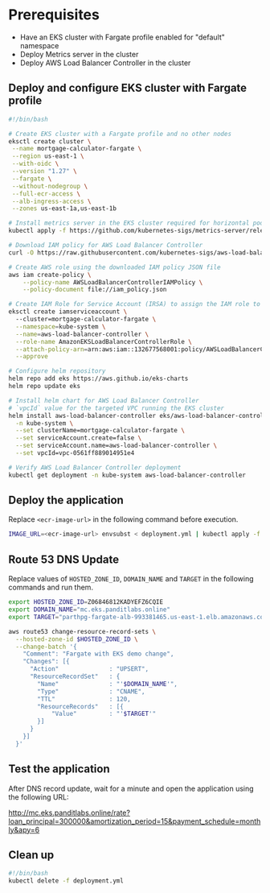 # Prerequisites
- Have an EKS cluster with Fargate profile enabled for "default" namespace
- Deploy Metrics server in the cluster
- Deploy AWS Load Balancer Controller in the cluster

## Deploy and configure EKS cluster with Fargate profile

```bash
#!/bin/bash

# Create EKS cluster with a Fargate profile and no other nodes
eksctl create cluster \
 --name mortgage-calculator-fargate \
 --region us-east-1 \
 --with-oidc \
 --version "1.27" \
 --fargate \
 --without-nodegroup \
 --full-ecr-access \
 --alb-ingress-access \
 --zones us-east-1a,us-east-1b

# Install metrics server in the EKS cluster required for horizontal pod autoscaling (HPA)
kubectl apply -f https://github.com/kubernetes-sigs/metrics-server/releases/latest/download/components.yaml

# Download IAM policy for AWS Load Balancer Controller
curl -O https://raw.githubusercontent.com/kubernetes-sigs/aws-load-balancer-controller/v2.5.4/docs/install/iam_policy.json

# Create AWS role using the downloaded IAM policy JSON file
aws iam create-policy \
    --policy-name AWSLoadBalancerControllerIAMPolicy \
    --policy-document file://iam_policy.json

# Create IAM Role for Service Account (IRSA) to assign the IAM role to AWS Load Balancer Controller pods
eksctl create iamserviceaccount \   
  --cluster=mortgage-calculator-fargate \
  --namespace=kube-system \
  --name=aws-load-balancer-controller \
  --role-name AmazonEKSLoadBalancerControllerRole \
  --attach-policy-arn=arn:aws:iam::132677568001:policy/AWSLoadBalancerControllerIAMPolicy \
  --approve

# Configure helm repository
helm repo add eks https://aws.github.io/eks-charts
helm repo update eks

# Install helm chart for AWS Load Balancer Controller 
# `vpcId` value for the targeted VPC running the EKS cluster
helm install aws-load-balancer-controller eks/aws-load-balancer-controller \
  -n kube-system \
  --set clusterName=mortgage-calculator-fargate \
  --set serviceAccount.create=false \
  --set serviceAccount.name=aws-load-balancer-controller \
  --set vpcId=vpc-0561ff889014951e4

# Verify AWS Load Balancer Controller deployment
kubectl get deployment -n kube-system aws-load-balancer-controller
```

## Deploy the application

Replace `<ecr-image-url>` in the following command before execution.

```bash
IMAGE_URL=<ecr-image-url> envsubst < deployment.yml | kubectl apply -f -
```

## Route 53 DNS Update

Replace values of `HOSTED_ZONE_ID`, `DOMAIN_NAME` and `TARGET` in the following commands and run them.

```bash
export HOSTED_ZONE_ID=Z06846812KADYEFZ6CQIE
export DOMAIN_NAME="mc.eks.panditlabs.online"
export TARGET="parthpg-fargate-alb-993381465.us-east-1.elb.amazonaws.com"

aws route53 change-resource-record-sets \
  --hosted-zone-id $HOSTED_ZONE_ID \
  --change-batch '{
    "Comment": "Fargate with EKS demo change",
    "Changes": [{
      "Action"              : "UPSERT",
      "ResourceRecordSet"   : {
        "Name"              : "'$DOMAIN_NAME'",
        "Type"              : "CNAME",
        "TTL"               : 120,
        "ResourceRecords"   : [{
            "Value"         : "'$TARGET'"
        }]
      }
    }]
  }'
```

## Test the application

After DNS record update, wait for a minute and open the application using the following URL:

<http://mc.eks.panditlabs.online/rate?loan_principal=300000&amortization_period=15&payment_schedule=monthly&apy=6>

## Clean up

```bash
#!/bin/bash
kubectl delete -f deployment.yml
```